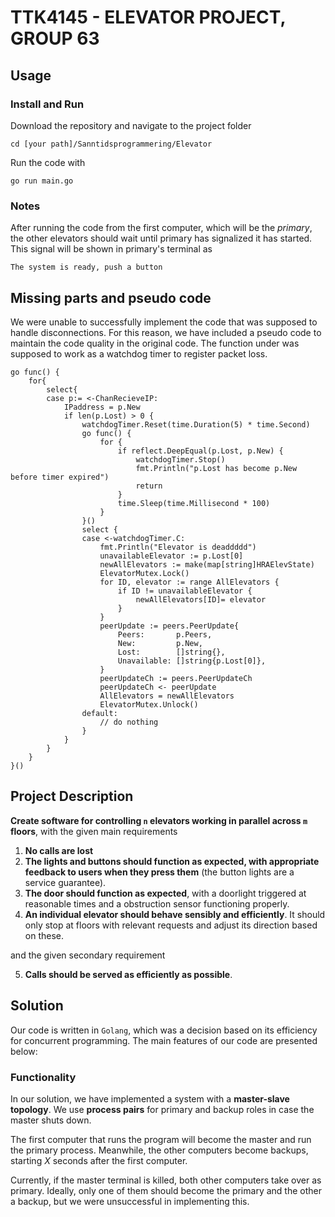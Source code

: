 # TTK4145 - ELEVATOR PROJECT, GROUP 63

## Usage

### Install and Run
Download the repository and navigate to the project folder
````
cd [your path]/Sanntidsprogrammering/Elevator
````
Run the code with 
````
go run main.go
````
### Notes
After running the code from the first computer, which will be the *primary*, the other elevators should wait until primary has signalized it has started. This signal will be shown in primary's terminal as
````
The system is ready, push a button 
````

## Missing parts and pseudo code
We were unable to successfully implement the code that was supposed to handle disconnections. For this reason, we have included a pseudo code to maintain the code quality in the original code. The function under was supposed to work as a watchdog timer to register packet loss.

    go func() {
		for{
			select{
			case p:= <-ChanRecieveIP:
				IPaddress = p.New
				if len(p.Lost) > 0 {
					watchdogTimer.Reset(time.Duration(5) * time.Second)
					go func() {
						for {
							if reflect.DeepEqual(p.Lost, p.New) {
								watchdogTimer.Stop()
								fmt.Println("p.Lost has become p.New before timer expired")
                				return
							}
							time.Sleep(time.Millisecond * 100)
						}
					}()
					select {
					case <-watchdogTimer.C:
						fmt.Println("Elevator is deaddddd")
						unavailableElevator := p.Lost[0]
						newAllElevators := make(map[string]HRAElevState) 
						ElevatorMutex.Lock()
						for ID, elevator := range AllElevators {
							if ID != unavailableElevator {
								newAllElevators[ID]= elevator 
							}
						}
						peerUpdate := peers.PeerUpdate{
							Peers:       p.Peers,
							New:         p.New,
							Lost:        []string{},
							Unavailable: []string{p.Lost[0]},
						}
						peerUpdateCh := peers.PeerUpdateCh
						peerUpdateCh <- peerUpdate 
						AllElevators = newAllElevators
						ElevatorMutex.Unlock()
					default:
						// do nothing	
					}		
				}
			}
		}
	}()

## Project Description
**Create software for controlling `n` elevators working in parallel across `m` floors**, with the given main requirements
1. **No calls are lost**
2. **The lights and buttons should function as expected, with  appropriate feedback to users when they press them** (the button lights are a service guarantee).
3. **The door should function as expected**, with a doorlight triggered at reasonable times and a obstruction sensor functioning properly. 
4. **An individual elevator should behave sensibly and efficiently**. It should only stop at floors with relevant requests and adjust its direction based on these. 

and the given secondary requirement

5. **Calls should be served as efficiently as possible**.

## Solution
Our code is written in `Golang`, which was a decision based on its efficiency for concurrent programming. The main features of our code are presented below:

### Functionality
In our solution, we have implemented a system with a **master-slave topology**. We use **process pairs** for primary and backup roles in case the master shuts down. 

The first computer that runs the program will become the master and run the primary process. Meanwhile, the other computers become backups, starting *X* seconds after the first computer. 

Currently, if the master terminal is killed, both other computers take over as primary. Ideally, only one of them should become the primary and the other a backup, but we were unsuccessful in implementing this.
